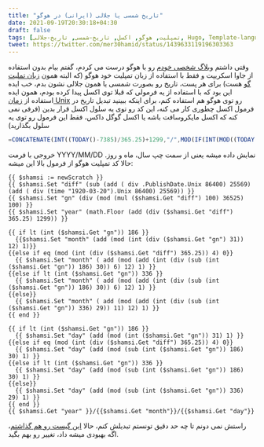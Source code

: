 ```yaml
---
title: "تاریخ شمسی یا جلالی (ایرانی) در هوگو"
date: 2021-09-19T20:30:18+04:30
draft: false
tags: [تمپلیت, هوگو, اکسل, تاریخ-شمسی, تاریخ-جلالی, Hugo, Template-language]
tweet: https://twitter.com/mer30hamid/status/1439633119196303363
---
```


وقتی داشتم [وبلاگ شخصی خودم](https://www.hamid-kord.ir/) رو با هوگو درست می کردم، گفتم بیام بدون استفاده از جاوا اسکریپت و فقط با استفاده از زبان تمپلیت خود هوگو (که البته همون [زبان تملیت گو](https://gohugo.io/templates/introduction/) هست) برای هر پست، تاریخ رو بصورت شمسی یا همون جلالی نشون بدم، خب ایده این بود که با استفاده از یه فرمولی که قبلا توی اکسل پیدا کرده بودم، همون ایده استفاده از [زمان Unix](https://fa.wikipedia.org/wiki/%D8%B3%D8%A7%D8%B9%D8%AA_%DB%8C%D9%88%D9%86%DB%8C%DA%A9%D8%B3) رو توی هوگو هم استفاده کنم، برای اینکه ببینید تبدیل تاریخ در فرمول اکسل چطوری کار می کنه، این کد رو توی یه سلول اکسل قرار بدین (فرفی نمی کنه که اکسل مایکروسافت باشه یا اکسل گوگل داکس، فقط این فرمول رو توی یه سلول بگذارید)



```javascript
=CONCATENATE(INT((TODAY()-7385)/365.25)+1299,"/",MOD(IF(INT(MOD((TODAY()-7385)*100,36525)/100)<186,INT(INT(MOD((TODAY()-7385)*100,36525)/100)/31),IF(MOD(INT((TODAY()-7385)/365.25),4)=0,INT((INT(MOD((TODAY()-7385)*100,36525)/100)-186)/30)+6,IF(INT(MOD((TODAY()-7385)*100,36525)/100)<336,INT((INT(MOD((TODAY()-7385)*100,36525)/100)-186)/30)+6,INT((INT(MOD((TODAY()-7385)*100,36525)/100)-336)/29)+11))),12)+1,"/",IF(INT(MOD((TODAY()-7385)*100,36525)/100)<186,MOD(INT(MOD((TODAY()-7385)*100,36525)/100),31)+1,IF(MOD(INT((TODAY()-7385)/365.25),4)=0,MOD(INT(MOD((TODAY()-7385)*100,36525)/100)-186,30)+1,IF(INT(MOD((TODAY()-7385)*100,36525)/100)<336,MOD(INT(MOD((TODAY()-7385)*100,36525)/100)-186,30)+1,MOD(INT(MOD((TODAY()-7385)*100,36525)/100)-336,29)+1))))
```

خروجی با فرمت YYYY/MM/DD نمایش داده میشه یعنی از سمت چپ سال، ماه و روز. حالا کد تمپلیت هوگو از فرمول بالا این میشه:

```twig
{{ $shamsi := newScratch }}
{{ $shamsi.Set "diff" (sub (add ( div .PublishDate.Unix 86400) 25569) (add ( div (time "1920-03-20").Unix 86400) 25569)) }}
{{ $shamsi.Set "gn" (div (mod (mul ($shamsi.Get "diff") 100) 36525) 100) }}
{{ $shamsi.Set "year" (math.Floor (add (div ($shamsi.Get "diff") 365.25) 1299)) }}

{{ if lt (int ($shamsi.Get "gn")) 186 }}
  {{$shamsi.Set "month" (add (mod (int (div ($shamsi.Get "gn") 31)) 12) 1)}}
{{else if eq (mod (int (div ($shamsi.Get "diff") 365.25)) 4) 0}}
  {{ $shamsi.Set "month" ( add (mod (add (int (div (sub (int ($shamsi.Get "gn")) 186) 30)) 6) 12) 1) }}
{{else if lt (int ($shamsi.Get "gn")) 336 }}
  {{ $shamsi.Set "month" ( add (mod (add (int (div (sub (int ($shamsi.Get "gn")) 186) 30)) 6) 12) 1) }}
{{else}}
  {{ $shamsi.Set "month" ( add (mod (add (int (div (sub (int ($shamsi.Get "gn")) 336) 29)) 11) 12) 1) }}
{{ end }}

{{ if lt (int ($shamsi.Get "gn")) 186 }}
  {{ $shamsi.Set "day" (add (mod (int ($shamsi.Get "gn")) 31) 1) }}
{{else if eq (mod (int (div ($shamsi.Get "diff") 365.25)) 4) 0}}
  {{ $shamsi.Set "day" (add (mod (sub (int ($shamsi.Get "gn")) 186) 30) 1) }}
{{else if lt (int ($shamsi.Get "gn")) 336 }}
  {{ $shamsi.Set "day" (add (mod (sub (int ($shamsi.Get "gn")) 186) 30) 1) }}
{{else}}
  {{ $shamsi.Set "day" (add (mod (sub (int ($shamsi.Get "gn")) 336) 29) 1) }}
{{ end }}
{{ $shamsi.Get "year" }}/{{$shamsi.Get "month"}}/{{$shamsi.Get "day"}}
```

راستش نمی دونم تا چه حد دقیق تونستم تبدیلش کنم، حالا [این گیست رو هم گذاشتم](https://gist.github.com/mer30hamid/e178b58f3a0959e3a4b40d12c74d7cf4)، اگه بهبودی میشه داد، تغییر رو بهم بگید.





